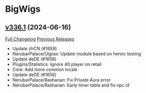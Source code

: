 # BigWigs

## [v336.1](https://github.com/BigWigsMods/BigWigs/tree/v336.1) (2024-06-16)
[Full Changelog](https://github.com/BigWigsMods/BigWigs/compare/v336...v336.1) [Previous Releases](https://github.com/BigWigsMods/BigWigs/releases)

- Update zhCN (#1659)  
- NerubarPalace/Ulgrax: Update module based on heroic testing  
- Update deDE (#1658)  
- Plugins/Statistics: Ignore 40 player on retail  
- Core: Add more common locale  
- Update deDE (#1656)  
- NerubarPalace/Rashanan: Fix Private Aura error  
- NerubarPalace/Rashanan: Early timer table and fix npc id  
